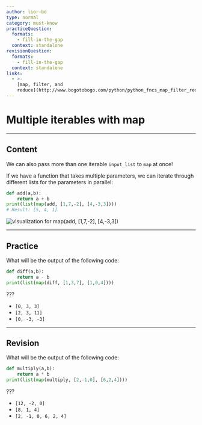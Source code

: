 ```yaml
---
author: lior-bd
type: normal
category: must-know
practiceQuestion:
  formats:
    - fill-in-the-gap
  context: standalone
revisionQuestion:
  formats:
    - fill-in-the-gap
  context: standalone
links:
  - >-
    [map, filter, and
    reduce](http://www.bogotobogo.com/python/python_fncs_map_filter_reduce.php){website}
---
```


# Multiple iterables with map

---

## Content

We can also pass more than one iterable `input_list` to `map` at once! 

If we have a function that takes multiple parameters, we can iterate through different lists for the parameters in parallel:

```python
def add(a,b):
    return a + b
print(list(map(add, [1,7,-2], [4,-3,3])))
# Result: [5, 4, 1]
```

![visualization for map(add, [1,7,-2], [4,-3,3])](https://img.enkipro.com/f172827c80f6a94d5ce5c7f186e6b8e1.png)


---

## Practice

What will be the output of the following code:

```python
def diff(a,b):
    return a - b
print(list(map(diff, [1,3,7], [1,0,4])))
```
???

- `[0, 3, 3]`
- `[2, 3, 11]`
- `[0, -3, -3]`



---

## Revision

What will be the output of the following code:

```python
def multiply(a,b):
    return a * b
print(list(map(multiply, [2,-1,0], [6,2,4])))
```
???

- `[12, -2, 0]`
- `[8, 1, 4]`
- `[2, -1, 0, 6, 2, 4]`